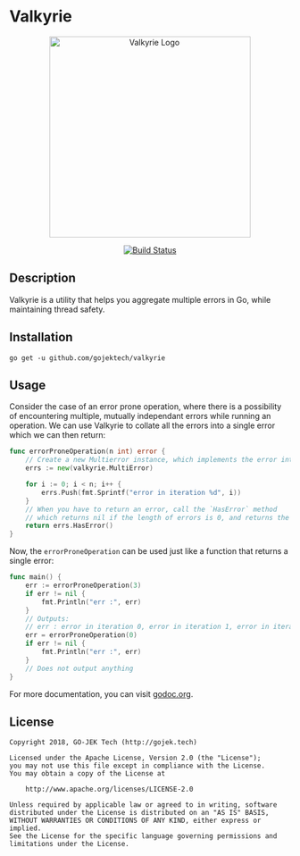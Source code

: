 # Valkyrie

<p align="center">
  <img src="doc/valkyrie-logo.png" width="360" alt="Valkyrie Logo">
</p>

<p align="center">
  <a href="https://travis-ci.org/gojektech/valkyrie">
	<img src="https://travis-ci.org/gojektech/valkyrie.svg?branch=master" alt="Build Status" />
  </a>
</p>

## Description
Valkyrie is a utility that helps you aggregate multiple errors in Go, while maintaining thread safety.

## Installation
```
go get -u github.com/gojektech/valkyrie
```

## Usage

Consider the case of an error prone operation, where there is a possibility of encountering multiple, mutually independant errors while running an operation. We can use Valkyrie to collate all the errors into a single error which we can then return:

```go
func errorProneOperation(n int) error {
	// Create a new Multierror instance, which implements the error interface
	errs := new(valkyrie.MultiError)

	for i := 0; i < n; i++ {
		errs.Push(fmt.Sprintf("error in iteration %d", i))
	}
	// When you have to return an error, call the `HasError` method
	// which returns nil if the length of errors is 0, and returns the errs instance itself if its not
	return errs.HasError()
}
```

Now, the `errorProneOperation` can be used just like a function that returns a single error:

```go
func main() {
	err := errorProneOperation(3)
	if err != nil {
		fmt.Println("err :", err)
	}
	// Outputs:
	// err : error in iteration 0, error in iteration 1, error in iteration 2
	err = errorProneOperation(0)
	if err != nil {
		fmt.Println("err :", err)
	}
	// Does not output anything
}
```

For more documentation, you can visit [godoc.org](https://www.godoc.org/github.com/gojektech/valkyrie).

## License

```
Copyright 2018, GO-JEK Tech (http://gojek.tech)

Licensed under the Apache License, Version 2.0 (the "License");
you may not use this file except in compliance with the License.
You may obtain a copy of the License at

    http://www.apache.org/licenses/LICENSE-2.0

Unless required by applicable law or agreed to in writing, software
distributed under the License is distributed on an "AS IS" BASIS,
WITHOUT WARRANTIES OR CONDITIONS OF ANY KIND, either express or implied.
See the License for the specific language governing permissions and
limitations under the License.
```

